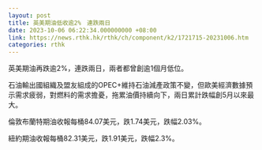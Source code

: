 ```yaml
---
layout: post
title: 英美期油低收逾2%　連跌兩日
date: 2023-10-06 06:22:34.000000000 +08:00
link: https://news.rthk.hk/rthk/ch/component/k2/1721715-20231006.htm
categories: rthk
---
```


英美期油再跌逾2%，連跌兩日，兩者都曾創逾1個月低位。

石油輸出國組織及盟友組成的OPEC+維持石油減產政策不變，但歐美經濟數據預示需求疲弱，對燃料的需求擔憂，拖累油價持續向下，兩日累計跌幅創5月以來最大。

倫敦布蘭特期油收報每桶84.07美元，跌1.74美元，跌幅2.03%。

紐約期油收報每桶82.31美元，跌1.91美元，跌幅2.3%。
